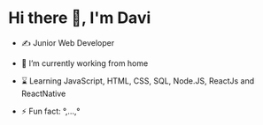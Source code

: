<h1 align="left">Hi there 👋, I'm Davi</h1>

- ✍ Junior Web Developer 

- 🔭 I’m currently working from home

- ⌛ Learning JavaScript, HTML, CSS, SQL, Node.JS, ReactJs and ReactNative

- ⚡ Fun fact: °,...,°
